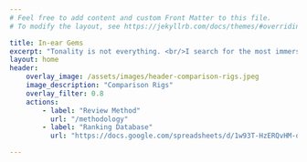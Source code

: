 ```yaml
---
# Feel free to add content and custom Front Matter to this file.
# To modify the layout, see https://jekyllrb.com/docs/themes/#overriding-theme-defaults

title: In-ear Gems
excerpt: "Tonality is not everything. <br/>I search for the most immersive in-ear-monitors."
layout: home
header:
    overlay_image: /assets/images/header-comparison-rigs.jpeg
    image_description: "Comparison Rigs"
    overlay_filter: 0.8
    actions:
        - label: "Review Method"
          url: "/methodology"
        - label: "Ranking Database"
          url: "https://docs.google.com/spreadsheets/d/1w93T-HzERQvHM-oMtScW9eAUQZeK4AFHNUBg4WVFIc8/edit?usp=sharing"

---
```

